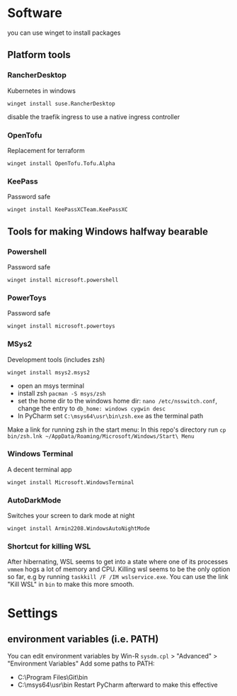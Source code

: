 # Software
you can use winget to install packages

## Platform tools
### RancherDesktop
Kubernetes in windows
```shell
winget install suse.RancherDesktop
```
disable the traefik ingress to use a native ingress controller

### OpenTofu
Replacement for terraform
```shell
winget install OpenTofu.Tofu.Alpha
```

### KeePass
Password safe
```shell
winget install KeePassXCTeam.KeePassXC
```

## Tools for making Windows halfway bearable
### Powershell
Password safe
```shell
winget install microsoft.powershell
```

### PowerToys
Password safe
```shell
winget install microsoft.powertoys
```

### MSys2
Development tools (includes zsh)
```shell
winget install msys2.msys2
```
* open an msys terminal
* install zsh `pacman -S msys/zsh`
* set the home dir to the windows home dir: `nano /etc/nsswitch.conf`, change the entry to `db_home: windows cygwin desc` 
* In PyCharm set `C:\msys64\usr\bin\zsh.exe` as the terminal path

Make a link for running zsh in the start menu:
In this repo's directory run `cp bin/zsh.lnk ~/AppData/Roaming/Microsoft/Windows/Start\ Menu`

### Windows Terminal
A decent terminal app
```shell
winget install Microsoft.WindowsTerminal
```

### AutoDarkMode
Switches your screen to dark mode at night
```shell
winget install Armin2208.WindowsAutoNightMode
```

### Shortcut for killing WSL
After hibernating, WSL seems to get into a state where one of its processes `vmmem` hogs a lot of memory and CPU. Killing wsl seems to be the only option so far, e.g by running `taskkill /F /IM wslservice.exe`. You can use the link "Kill WSL" in `bin` to make this more smooth.

# Settings
## environment variables (i.e. PATH)
You can edit environment variables by Win-R `sysdm.cpl` > "Advanced" > "Environment Variables"
Add some paths to PATH:
* C:\Program Files\Git\bin
* C:\msys64\usr\bin
Restart PyCharm afterward to make this effective
